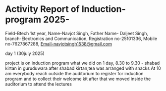 # Activity Report of Induction-program 2025-

Field-Btech 1st year,
Name-Navjot Singh,
Father Name- Daljeet Singh,
branch-Electronics and Communication,
Registration no-25101336,
Mobile no-7627867288,
Email-navjotsingh1538@gmail.com

day 1 (30july 2025) 
 
project is on induction program what we did on 1 day, 
8.30 to 9.30 - shabad kirtan in guruduwara
after shabad kirtan,tea was arranged with snacks
At 10 am everybody reach outside the auditorium  to register for induction program  and to collect their welcome kit 
after that we moved inside the auditorium to attend the lectures

